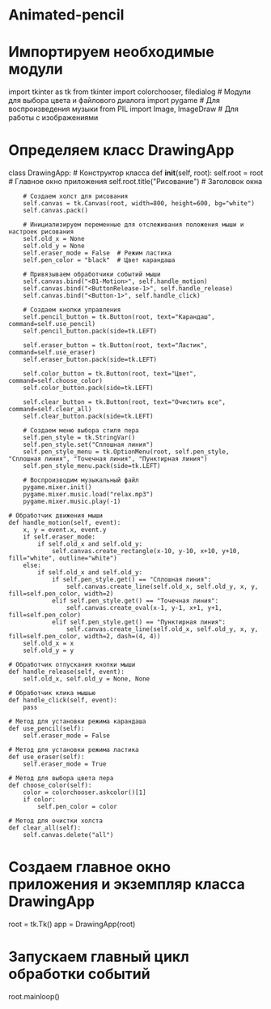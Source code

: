 # Animated-pencil
# Импортируем необходимые модули
import tkinter as tk
from tkinter import colorchooser, filedialog  # Модули для выбора цвета и файлового диалога
import pygame  # Для воспроизведения музыки
from PIL import Image, ImageDraw  # Для работы с изображениями

# Определяем класс DrawingApp
class DrawingApp:
    # Конструктор класса
    def __init__(self, root):
        self.root = root  # Главное окно приложения
        self.root.title("Рисование")  # Заголовок окна

        # Создаем холст для рисования
        self.canvas = tk.Canvas(root, width=800, height=600, bg="white")
        self.canvas.pack()

        # Инициализируем переменные для отслеживания положения мыши и настроек рисования
        self.old_x = None
        self.old_y = None
        self.eraser_mode = False  # Режим ластика
        self.pen_color = "black"  # Цвет карандаша

        # Привязываем обработчики событий мыши
        self.canvas.bind("<B1-Motion>", self.handle_motion)
        self.canvas.bind("<ButtonRelease-1>", self.handle_release)
        self.canvas.bind("<Button-1>", self.handle_click)

        # Создаем кнопки управления
        self.pencil_button = tk.Button(root, text="Карандаш", command=self.use_pencil)
        self.pencil_button.pack(side=tk.LEFT)

        self.eraser_button = tk.Button(root, text="Ластик", command=self.use_eraser)
        self.eraser_button.pack(side=tk.LEFT)

        self.color_button = tk.Button(root, text="Цвет", command=self.choose_color)
        self.color_button.pack(side=tk.LEFT)

        self.clear_button = tk.Button(root, text="Очистить все", command=self.clear_all)
        self.clear_button.pack(side=tk.LEFT)

        # Создаем меню выбора стиля пера
        self.pen_style = tk.StringVar()
        self.pen_style.set("Сплошная линия")
        self.pen_style_menu = tk.OptionMenu(root, self.pen_style, "Сплошная линия", "Точечная линия", "Пунктирная линия")
        self.pen_style_menu.pack(side=tk.LEFT)

        # Воспроизводим музыкальный файл
        pygame.mixer.init()
        pygame.mixer.music.load("relax.mp3")
        pygame.mixer.music.play(-1)

    # Обработчик движения мыши
    def handle_motion(self, event):
        x, y = event.x, event.y
        if self.eraser_mode:
            if self.old_x and self.old_y:
                self.canvas.create_rectangle(x-10, y-10, x+10, y+10, fill="white", outline="white")
        else:
            if self.old_x and self.old_y:
                if self.pen_style.get() == "Сплошная линия":
                    self.canvas.create_line(self.old_x, self.old_y, x, y, fill=self.pen_color, width=2)
                elif self.pen_style.get() == "Точечная линия":
                    self.canvas.create_oval(x-1, y-1, x+1, y+1, fill=self.pen_color)
                elif self.pen_style.get() == "Пунктирная линия":
                    self.canvas.create_line(self.old_x, self.old_y, x, y, fill=self.pen_color, width=2, dash=(4, 4))
        self.old_x = x
        self.old_y = y

    # Обработчик отпускания кнопки мыши
    def handle_release(self, event):
        self.old_x, self.old_y = None, None

    # Обработчик клика мышью
    def handle_click(self, event):
        pass

    # Метод для установки режима карандаша
    def use_pencil(self):
        self.eraser_mode = False

    # Метод для установки режима ластика
    def use_eraser(self):
        self.eraser_mode = True

    # Метод для выбора цвета пера
    def choose_color(self):
        color = colorchooser.askcolor()[1]
        if color:
            self.pen_color = color

    # Метод для очистки холста
    def clear_all(self):
        self.canvas.delete("all")

# Создаем главное окно приложения и экземпляр класса DrawingApp
root = tk.Tk()
app = DrawingApp(root)
# Запускаем главный цикл обработки событий
root.mainloop()
